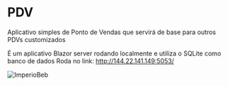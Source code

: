 # PDV
Aplicativo simples de Ponto de Vendas que servirá de base para outros PDVs customizados

É um aplicativo Blazor server rodando localmente e utiliza o SQLite como banco de dados
Roda no link: http://144.22.141.149:5053/

![ImperioBeb](https://github.com/AJFNC/PDV/assets/30186076/78ec55c9-1d9c-49e8-b0f6-d042688236de)
